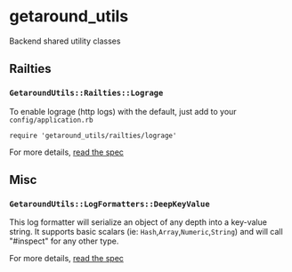 # getaround_utils

Backend shared utility classes

## Railties

### `GetaroundUtils::Railties::Lograge`

To enable lograge (http logs) with the default, just add to your `config/application.rb`
```
require 'getaround_utils/railties/lograge'
```

For more details, [read the spec](getaround_utils/spec/getaround_utils/railties/lograge_spec.rb)

## Misc

### `GetaroundUtils::LogFormatters::DeepKeyValue`

This log formatter will serialize an object of any depth into a key-value string.
It supports basic scalars (ie: `Hash`,`Array`,`Numeric`,`String`) and will call "#inspect" for any other type.

For more details, [read the spec](getaround_utils/spec/getaround_utils/log_formatters/deep_key_value_spec.rb)


